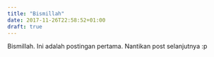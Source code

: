 ```yaml
---
title: "Bismillah"
date: 2017-11-26T22:58:52+01:00
draft: true
---
```


Bismillah. Ini adalah postingan pertama. Nantikan post selanjutnya :p 